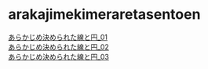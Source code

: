 # arakajimekimeraretasentoen
[あらかじめ決められた線と円_01](https://good-afternoon.github.io/arakajimekimeraretasentoen/01/)  
[あらかじめ決められた線と円_02](https://good-afternoon.github.io/arakajimekimeraretasentoen/02/)  
[あらかじめ決められた線と円_03](https://good-afternoon.github.io/arakajimekimeraretasentoen/03/)
